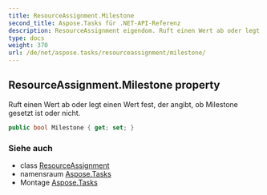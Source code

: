 ```yaml
---
title: ResourceAssignment.Milestone
second_title: Aspose.Tasks für .NET-API-Referenz
description: ResourceAssignment eigendom. Ruft einen Wert ab oder legt einen Wert fest der angibt ob Milestone gesetzt ist oder nicht.
type: docs
weight: 370
url: /de/net/aspose.tasks/resourceassignment/milestone/
---
```

## ResourceAssignment.Milestone property

Ruft einen Wert ab oder legt einen Wert fest, der angibt, ob Milestone gesetzt ist oder nicht.

```csharp
public bool Milestone { get; set; }
```

### Siehe auch

* class [ResourceAssignment](../)
* namensraum [Aspose.Tasks](../../resourceassignment/)
* Montage [Aspose.Tasks](../../../)


